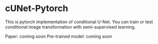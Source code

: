 # cUNet-Pytorch
This is pytorch implementation of conditional U-Net.
You can train or test conditional image transformation with semi-supervised learning.

Paper: coming soon
Pre-trained model: coming soon
